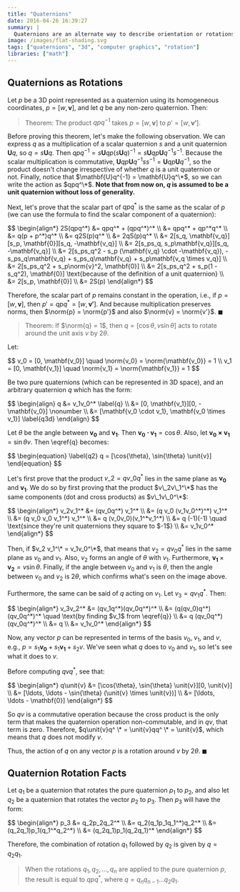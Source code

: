 ```yaml
---
title: "Quaternions"
date: 2016-04-26 16:39:27
summary: |
  Quaternions are an alternate way to describe orientation or rotations in 3D space using an ordered set of four numbers. They have the ability to uniquely describe any 3D rotation about an arbitrary axis and do not suffer from a problem using Euler angles called gimbal lock.
image: /images/flat-shading.svg
tags: ["quaternions", "3d", "computer graphics", "rotation"]
libraries: ["math"]
---
```


## Quaternions as Rotations

Let $p$ be a 3D point represented as a quaternion using its homogeneous coordinates, $p = [w, \mathbf{v}]$, and let $q$ be any non-zero quaternion. Then:

> Theorem: The product $qpq^{-1}$ takes $p = [w, \mathbf{v}]$ to $p' = [w, \mathbf{v'}]$.

Before proving this theorem, let's make the following observation. We can express $q$ as a multiplication of a scalar quaternion $s$ and a unit quaternion $\mathbf{U}q$, so $q = s\mathbf{U}q$. Then $qpq^{-1}=s\mathbf{U}qp(s\mathbf{U}q)^{-1}=s\mathbf{U}qp\mathbf{U}q^{-1}s^{-1}$. Because the scalar multiplication is commutative, $\mathbf{U}qp\mathbf{U}q^{-1}ss^{-1}=\mathbf{U}qp\mathbf{U}q^{-1}$, so the product doesn't change irrespective of whether $q$ is a unit quaternion or not. Finally, notice that $\mathbf{U}q^{-1} = \mathbf{U}q^\*$, so we can write the action as $qpq^\*$. **Note that from now on, $q$ is assumed to be a unit quaternion without loss of generality.**

Next, let's prove that the scalar part of $qpq^{*}$ is the same as the scalar of $p$ (we can use the formula to find the scalar component of a quaternion):

<div>$$
\begin{align*}
2S(qpq^*) &= qpq^* + (qpq^*)^* \\
&= qpq^* + qp^*q^* \\
&= q(p + p^*)q^* \\
&= q2S(p)q^* \\
&= 2qS(p)q^* \\
&= 2[s_q, \mathbf{v_q}][s_p, \mathbf{0}][s_q, -\mathbf{v_q}] \\
&= 2[s_ps_q, s_p\mathbf{v_q}][s_q, -\mathbf{v_q}] \\
&= 2[s_ps_q^2 - s_p (\mathbf{v_q} \cdot -\mathbf{v_q}), -s_ps_q\mathbf{v_q} + s_ps_q\mathbf{v_q} + s_p\mathbf{v_q \times v_q}] \\
&= 2[s_ps_q^2 + s_p\norm{v}^2, \mathbf{0}] \\
&= 2[s_ps_q^2 + s_p(1 - s_q^2), \mathbf{0}] \text{because of the definition of a unit quaternion} \\
&= 2[s_p, \mathbf{0}] \\
&= 2S(p)
\end{align*}
$$</div>

Therefore, the scalar part of $p$ remains constant in the operation, i.e., if $p = [w, \mathbf{v}]$, then $p' = qpq^{*} = [w, \mathbf{v'}]$. And because multiplication preserves norms, then $\norm{p} = \norm{p'}$ and also $\norm{v} = \norm{v'}$. $\blacksquare$

> Theorem: If $\norm{q} = 1$, then $q = [\cos{\theta}, \unit{v} \sin{\theta}]$ acts to rotate around the unit axis $\unit{v}$ by $2 \theta$.

Let:

<div>$$
v_0 = [0, \mathbf{v_0}] \quad \norm{v_0} = \norm{\mathbf{v_0}} = 1 \\
v_1 = [0, \mathbf{v_1}] \quad \norm{v_1} = \norm{\mathbf{v_1}} = 1
$$</div>

Be two pure quaternions (which can be represented in 3D space), and an arbitrary quaternion $q$ which has the form:

<div>$$
\begin{align}
q &= v_1v_0^* \label{q} \\
&= [0, \mathbf{v_1}][0, -\mathbf{v_0}] \nonumber \\
&= [\mathbf{v_0 \cdot v_1}, \mathbf{v_0 \times v_1}] \label{q3d}
\end{align}
$$</div>

Let $\theta$ be the angle between $\mathbf{v_0}$ and $\mathbf{v_1}$. Then $\mathbf{v_0 \cdot v_1} = \cos{\theta}$. Also, let $\mathbf{v_0 \times v_1} = \sin{\theta} \unit{v}$. Then \eqref{q} becomes:

<div>$$
\begin{equation} \label{q2}
q = [\cos{\theta}, \sin{\theta} \unit{v}]
\end{equation}
$$</div>

Let's first prove that the product $v\_2 = qv\_0q^{*}$ lies in the same plane as $\mathbf{v_0}$ and $\mathbf{v_1}$. We do so by first proving that the product $v\_2v\_1^\*$ has the same components (dot and cross products) as $v\_1v\_0^\*$:

<div>$$
\begin{align*}
v_2v_1^* &= (qv_0q^*) v_1^* \\
&= (q v_0 (v_1v_0^*)^*) v_1^* \\
&= (q v_0 v_0 v_1^*) v_1^* \\
&= q (v_0v_0)(v_1^*v_1^*) \\
&= q (-1)(-1) \quad \text{since they're unit quaternions they square to $-1$} \\
&= v_1v_0^*
\end{align*}
$$</div>

<img class="lazy-load" data-src="https://i.imgur.com/wVzPl0R.png" alt="" style="display: block; margin: 0 auto; width: 300px">

Then, if $v_2 v_1^\* = v_1v_0^\*$, that means that $v_2=qv_0q^*$ lies in the same plane as $v_0$ and $v_1$. Also, $v_2$ forms an angle of $\theta$ with $v_1$. Furthermore, $\mathbf{v_1} \times \mathbf{v_2} = \unit{v} \sin{\theta}$. Finally, if the angle between $v_0$ and $v_1$ is $\theta$, then the angle between $v_0$ and $v_2$ is $2\theta$, which confirms what's seen on the image above.

Furthermore, the same can be said of $q$ acting on $v_1$. Let $v_3 = qv_1q^{*}$. Then:

<div>$$
\begin{align*}
v_3v_2^* &= (qv_1q^*)(qv_0q^*)^* \\
&= (q(qv_0)q^*)(qv_0q^*)^* \quad \text{by finding $v_1$ from \eqref{q}} \\
&= q (qv_0q^*)(qv_0q^*)^* \\
&= q \\
&= v_1v_0^*
\end{align*}
$$</div>

Now, any vector $p$ can be represented in terms of the basis $v_0$, $v_1$, and $\unit{v}$, e.g., $p = s_1\mathbf{v_0} + s_1\mathbf{v_1} + s_2\unit{v}$. We've seen what $q$ does to $v_0$ and $v_1$, so let's see what it does to $\unit{v}$.

Before computing $q\unit{v}q^{*}$, see that:

<div>$$
\begin{align*}
q\unit{v} &= [\cos{\theta}, \sin{\theta} \unit{v}][0, \unit{v}] \\
&= [\ldots, \ldots - \sin{\theta} (\unit{v} \times \unit{v})] \\
&= [\ldots, \ldots - \mathbf{0}]
\end{align*}
$$</div>

So $q\unit{v}$ is a commutative operation because the cross product is the only term that makes the quaternion operation non-commutable, and in $q\unit{v}$, that term is zero. Therefore, $q\unit{v}q^ \* = \unit{v}qq^ \* = \unit{v}$, which means that $q$ does not modify $\unit{v}$.

Thus, the action of $q$ on any vector $p$ is a rotation around $\unit{v}$ by $2\theta$. $\blacksquare$

## Quaternion Rotation Facts

Let $q_1$ be a quaternion that rotates the pure quaternion $p_1$ to $p_2$, and also let $q_2$ be a quaternion that rotates the vector $p_2$ to $p_3$. Then $p_3$ will have the form:

<div>$$
\begin{align*}
p_3 &= q_2p_2q_2^* \\
&= q_2(q_1p_1q_1^*)q_2^* \\
&= (q_2q_1)p_1(q_1^*q_2^*) \\
&= (q_2q_1)p_1(q_2q_1)^*
\end{align*}
$$</div>

Therefore, the combination of rotation $q_1$ followed by $q_2$ is given by $q = q_2q_1$.

> When the rotations $q_1, q_2, \ldots, q_n$ are applied to the pure quaternion $p$, the result is equal to $qpq^*$, where $q = q_n q_{n-1} \ldots q_2 q_1$.
